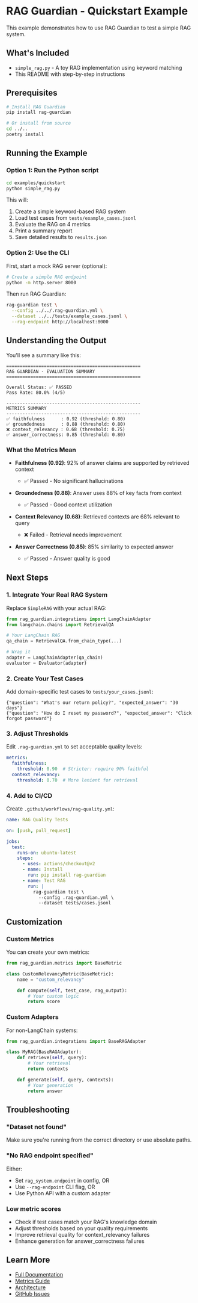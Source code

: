 # RAG Guardian - Quickstart Example

This example demonstrates how to use RAG Guardian to test a simple RAG system.

## What's Included

- `simple_rag.py` - A toy RAG implementation using keyword matching
- This README with step-by-step instructions

## Prerequisites

```bash
# Install RAG Guardian
pip install rag-guardian

# Or install from source
cd ../..
poetry install
```

## Running the Example

### Option 1: Run the Python script

```bash
cd examples/quickstart
python simple_rag.py
```

This will:
1. Create a simple keyword-based RAG system
2. Load test cases from `tests/example_cases.jsonl`
3. Evaluate the RAG on 4 metrics
4. Print a summary report
5. Save detailed results to `results.json`

### Option 2: Use the CLI

First, start a mock RAG server (optional):

```bash
# Create a simple RAG endpoint
python -m http.server 8000
```

Then run RAG Guardian:

```bash
rag-guardian test \
  --config ../../.rag-guardian.yml \
  --dataset ../../tests/example_cases.jsonl \
  --rag-endpoint http://localhost:8000
```

## Understanding the Output

You'll see a summary like this:

```
==================================================
RAG GUARDIAN - EVALUATION SUMMARY
==================================================

Overall Status: ✅ PASSED
Pass Rate: 80.0% (4/5)

--------------------------------------------------
METRICS SUMMARY
--------------------------------------------------
✅ faithfulness      : 0.92 (threshold: 0.80)
✅ groundedness      : 0.88 (threshold: 0.80)
❌ context_relevancy : 0.68 (threshold: 0.75)
✅ answer_correctness: 0.85 (threshold: 0.80)
```

### What the Metrics Mean

- **Faithfulness (0.92)**: 92% of answer claims are supported by retrieved context
  - ✅ Passed - No significant hallucinations

- **Groundedness (0.88)**: Answer uses 88% of key facts from context
  - ✅ Passed - Good context utilization

- **Context Relevancy (0.68)**: Retrieved contexts are 68% relevant to query
  - ❌ Failed - Retrieval needs improvement

- **Answer Correctness (0.85)**: 85% similarity to expected answer
  - ✅ Passed - Answer quality is good

## Next Steps

### 1. Integrate Your Real RAG System

Replace `SimpleRAG` with your actual RAG:

```python
from rag_guardian.integrations import LangChainAdapter
from langchain.chains import RetrievalQA

# Your LangChain RAG
qa_chain = RetrievalQA.from_chain_type(...)

# Wrap it
adapter = LangChainAdapter(qa_chain)
evaluator = Evaluator(adapter)
```

### 2. Create Your Test Cases

Add domain-specific test cases to `tests/your_cases.jsonl`:

```jsonl
{"question": "What's our return policy?", "expected_answer": "30 days"}
{"question": "How do I reset my password?", "expected_answer": "Click forgot password"}
```

### 3. Adjust Thresholds

Edit `.rag-guardian.yml` to set acceptable quality levels:

```yaml
metrics:
  faithfulness:
    threshold: 0.90  # Stricter: require 90% faithful
  context_relevancy:
    threshold: 0.70  # More lenient for retrieval
```

### 4. Add to CI/CD

Create `.github/workflows/rag-quality.yml`:

```yaml
name: RAG Quality Tests

on: [push, pull_request]

jobs:
  test:
    runs-on: ubuntu-latest
    steps:
      - uses: actions/checkout@v2
      - name: Install
        run: pip install rag-guardian
      - name: Test RAG
        run: |
          rag-guardian test \
            --config .rag-guardian.yml \
            --dataset tests/cases.jsonl
```

## Customization

### Custom Metrics

You can create your own metrics:

```python
from rag_guardian.metrics import BaseMetric

class CustomRelevancyMetric(BaseMetric):
    name = "custom_relevancy"

    def compute(self, test_case, rag_output):
        # Your custom logic
        return score
```

### Custom Adapters

For non-LangChain systems:

```python
from rag_guardian.integrations import BaseRAGAdapter

class MyRAG(BaseRAGAdapter):
    def retrieve(self, query):
        # Your retrieval
        return contexts

    def generate(self, query, contexts):
        # Your generation
        return answer
```

## Troubleshooting

### "Dataset not found"
Make sure you're running from the correct directory or use absolute paths.

### "No RAG endpoint specified"
Either:
- Set `rag_system.endpoint` in config, OR
- Use `--rag-endpoint` CLI flag, OR
- Use Python API with a custom adapter

### Low metric scores
- Check if test cases match your RAG's knowledge domain
- Adjust thresholds based on your quality requirements
- Improve retrieval quality for context_relevancy failures
- Enhance generation for answer_correctness failures

## Learn More

- [Full Documentation](../../docs/getting-started.md)
- [Metrics Guide](../../docs/metrics-guide.md)
- [Architecture](../../ARCHITECTURE.md)
- [GitHub Issues](https://github.com/gacabartosz/rag-guardian/issues)
